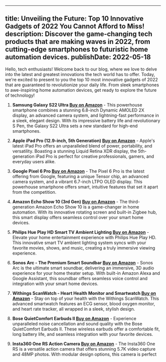  ---
title: Unveiling the Future: Top 10 Innovative Gadgets of 2022 You Cannot Afford to Miss!
description: Discover the game-changing tech products that are making waves in 2022, from cutting-edge smartphones to futuristic home automation devices.
publishDate: 2022-05-18
---

Hello, tech enthusiasts! Welcome back to our blog, where we love to delve into the latest and greatest innovations the tech world has to offer. Today, we're excited to present to you the top 10 most innovative gadgets of 2022 that are guaranteed to revolutionize your daily life. From sleek smartphones to awe-inspiring home automation devices, get ready to explore the future of technology!

1. **Samsung Galaxy S22 Ultra [Buy on Amazon](https://amzn.to/3t7wPcO)** - This powerhouse smartphone combines a stunning 6.8-inch Dynamic AMOLED 2X display, an advanced camera system, and lightning-fast performance in a sleek, elegant design. With its impressive battery life and revolutionary S Pen, the Galaxy S22 Ultra sets a new standard for high-end smartphones.

2. **Apple iPad Pro (12.9-inch, 5th Generation) [Buy on Amazon](https://amzn.to/3t5Qf1L)** - Apple's latest iPad Pro offers an unparalleled blend of power, portability, and versatility. Boasting a stunning Liquid Retina XDR display, the 5th-generation iPad Pro is perfect for creative professionals, gamers, and everyday users alike.

3. **Google Pixel 6 Pro [Buy on Amazon](https://amzn.to/3t756SP)** - The Pixel 6 Pro is the latest offering from Google, featuring a unique Tensor chip, an advanced camera system, and a vibrant 6.7-inch LTPO OLED display. This powerhouse smartphone offers smart, intuitive features that set it apart from the competition.

4. **Amazon Echo Show 10 (3rd Gen) [Buy on Amazon](https://amzn.to/3t5Qg7P)** - The third-generation Amazon Echo Show 10 is a game-changer in home automation. With its innovative rotating screen and built-in Zigbee hub, this smart display offers seamless control over your smart home devices.

5. **Philips Hue Play HD Smart TV Ambient Lighting [Buy on Amazon](https://amzn.to/3t60L2a)** - Elevate your home entertainment experience with Philips Hue Play HD. This innovative smart TV ambient lighting system syncs with your favorite movies, shows, and music, creating a truly immersive viewing experience.

6. **Sonos Arc - The Premium Smart Soundbar [Buy on Amazon](https://amzn.to/3t5Qh73)** - Sonos Arc is the ultimate smart soundbar, delivering an immersive, 3D audio experience for your home theater setup. With built-in Amazon Alexa and Google Assistant, this soundbar offers seamless voice control and integration with your smart home devices.

7. **Withings ScanWatch - Heart Health Monitor and Smartwatch [Buy on Amazon](https://amzn.to/3t62Tb4)** - Stay on top of your health with the Withings ScanWatch. This advanced smartwatch features an ECG sensor, blood oxygen monitor, and heart rate tracker, all wrapped in a sleek, stylish design.

8. **Bose QuietComfort Earbuds II [Buy on Amazon](https://amzn.to/3t755Tt)** - Experience unparalleled noise cancellation and sound quality with the Bose QuietComfort Earbuds II. These wireless earbuds offer a comfortable fit, long battery life, and seamless integration with your favorite devices.

9. **Insta360 One RS Action Camera [Buy on Amazon](https://amzn.to/3t60PnF)** - The Insta360 One RS is a versatile action camera that offers stunning 5.7K video capture and 48MP photos. With modular design options, this camera is perfect